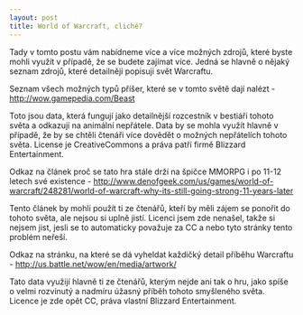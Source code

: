 ```yaml
---
layout: post
title: World of Warcraft, cliché?
---
```


Tady v tomto postu vám nabídneme více a více možných zdrojů, které byste mohli využít v případě, že se budete zajímat více. 
Jedná se hlavně o nějaký seznam zdrojů, které detailněji popisuji svět Warcraftu.

Seznam všech možných typů příšer, které se v tomto světě dají nalézt - http://wow.gamepedia.com/Beast

Toto jsou data, která fungují jako detailnější rozcestník v bestiáři tohoto světa a odkazují na animální nepřátele. 
Data by se mohla využít hlavně v případě, že by se chtěli čtenáři více dovědět o možných nepřátelích tohoto světa.
License je CreativeCommons a práva patří firmě Blizzard Entertainment.


Odkaz na článek proč se tato hra stále drží na špičce MMORPG i po 11-12 letech své existence - http://www.denofgeek.com/us/games/world-of-warcraft/248281/world-of-warcraft-why-its-still-going-strong-11-years-later

Tento článek by mohli použít ti ze čtenářů, kteří by měli zájem se ponořit do tohoto světa, ale nejsou si uplně jistí.
Licenci jsem zde nenašel, takže si nejsem jist, jesli se to automaticky považuje za CC a nebo tyto stránky tento problém neřeší.


Odkaz na stránku, na které se dá vyheldat každičký detail příběhu Warcraftu - http://us.battle.net/wow/en/media/artwork/

Tato data využijí hlavně ti ze čtenářů, kterým nejde ani tak o hru, jako spíše o velmi rozvinutý a nadmíru úžasný příběh tohoto smyšleného světa.
Licence je zde opět CC, práva vlastní Blizzard Entertainment.

